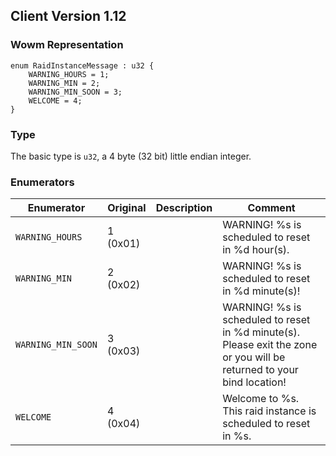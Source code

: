 ## Client Version 1.12

### Wowm Representation
```rust,ignore
enum RaidInstanceMessage : u32 {
    WARNING_HOURS = 1;    
    WARNING_MIN = 2;    
    WARNING_MIN_SOON = 3;    
    WELCOME = 4;    
}

```
### Type
The basic type is `u32`, a 4 byte (32 bit) little endian integer.
### Enumerators
| Enumerator | Original  | Description | Comment |
| --------- | -------- | ----------- | ------- |
| `WARNING_HOURS` | 1 (0x01) |  | WARNING! %s is scheduled to reset in %d hour(s). |
| `WARNING_MIN` | 2 (0x02) |  | WARNING! %s is scheduled to reset in %d minute(s)! |
| `WARNING_MIN_SOON` | 3 (0x03) |  | WARNING! %s is scheduled to reset in %d minute(s). Please exit the zone or you will be returned to your bind location! |
| `WELCOME` | 4 (0x04) |  | Welcome to %s. This raid instance is scheduled to reset in %s. |
